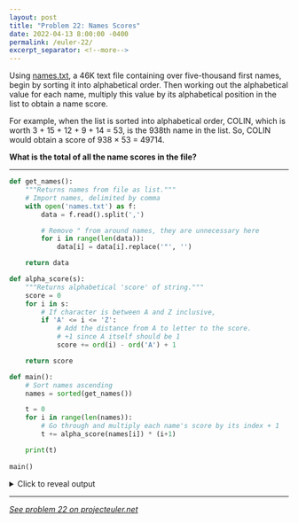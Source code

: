 ```yaml
---
layout: post
title: "Problem 22: Names Scores"
date: 2022-04-13 8:00:00 -0400
permalink: /euler-22/
excerpt_separator: <!--more-->
---
```

Using [names.txt](/assets/names.txt), a 46K text file containing over five-thousand first names, begin by sorting it into alphabetical order. Then working out the alphabetical value for each name, multiply this value by its alphabetical position in the list to obtain a name score.

For example, when the list is sorted into alphabetical order, COLIN, which is worth 3 + 15 + 12 + 9 + 14 = 53, is the 938th name in the list. So, COLIN would obtain a score of 938 × 53 = 49714.

**What is the total of all the name scores in the file?**
<!--more-->

***

```py
def get_names():
    """Returns names from file as list."""
    # Import names, delimited by comma
    with open('names.txt') as f:
        data = f.read().split(',')

        # Remove " from around names, they are unnecessary here
        for i in range(len(data)):
            data[i] = data[i].replace('"', '')

    return data

def alpha_score(s):
    """Returns alphabetical 'score' of string."""
    score = 0
    for i in s:
        # If character is between A and Z inclusive,
        if 'A' <= i <= 'Z':
            # Add the distance from A to letter to the score.
            # +1 since A itself should be 1
            score += ord(i) - ord('A') + 1

    return score

def main():
    # Sort names ascending
    names = sorted(get_names())

    t = 0
    for i in range(len(names)):
        # Go through and multiply each name's score by its index + 1
        t += alpha_score(names[i]) * (i+1)

    print(t)
    
main() 
```

<details> 
<summary>Click to reveal output</summary>
<pre><code>871198282
</code></pre>
</details>  

***

*[See problem 22 on projecteuler.net](https://projecteuler.net/problem=22)*